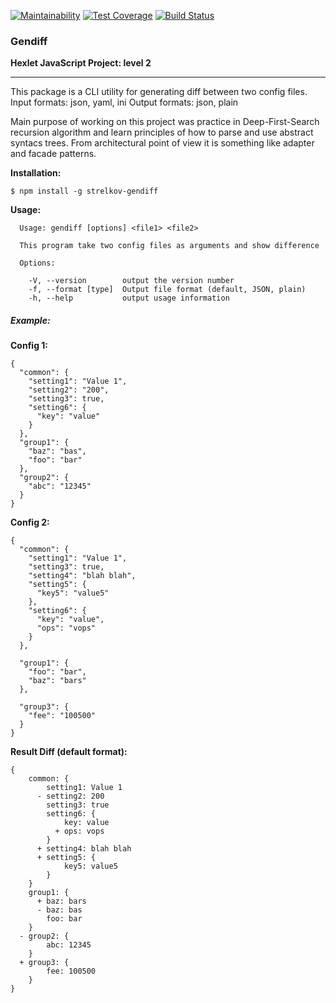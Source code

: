 [![Maintainability](https://api.codeclimate.com/v1/badges/efbe808800ef9ea77cfc/maintainability)](https://codeclimate.com/github/denis-ok/project-lvl2-s185/maintainability) [![Test Coverage](https://api.codeclimate.com/v1/badges/efbe808800ef9ea77cfc/test_coverage)](https://codeclimate.com/github/denis-ok/project-lvl2-s185/test_coverage) [![Build Status](https://travis-ci.org/denis-ok/project-lvl2-s185.svg?branch=master)](https://travis-ci.org/denis-ok/project-lvl2-s185)

### Gendiff
**Hexlet JavaScript Project: level 2**
___
This package is a CLI utility for generating diff between two config files.
Input formats: json, yaml, ini
Output formats: json, plain

Main purpose of working on this project was practice in Deep-First-Search recursion algorithm and learn principles of how to parse and use abstract syntacs trees. From architectural point of view it is something like adapter and facade patterns.


**Installation:**
```
$ npm install -g strelkov-gendiff
```

**Usage:**
```
  Usage: gendiff [options] <file1> <file2>

  This program take two config files as arguments and show difference

  Options:

    -V, --version        output the version number
    -f, --format [type]  Output file format (default, JSON, plain)
    -h, --help           output usage information
```

##### Example:

**Config 1:**
```
{
  "common": {
    "setting1": "Value 1",
    "setting2": "200",
    "setting3": true,
    "setting6": {
      "key": "value"
    }
  },
  "group1": {
    "baz": "bas",
    "foo": "bar"
  },
  "group2": {
    "abc": "12345"
  }
}
```

**Config 2:**
```
{
  "common": {
    "setting1": "Value 1",
    "setting3": true,
    "setting4": "blah blah",
    "setting5": {
      "key5": "value5"
    },
    "setting6": {
      "key": "value",
      "ops": "vops"
    }
  },

  "group1": {
    "foo": "bar",
    "baz": "bars"
  },

  "group3": {
    "fee": "100500"
  }
}

```

**Result Diff (default format):**
```
{
    common: {
        setting1: Value 1
      - setting2: 200
        setting3: true
        setting6: {
            key: value
          + ops: vops
        }
      + setting4: blah blah
      + setting5: {
            key5: value5
        }
    }
    group1: {
      + baz: bars
      - baz: bas
        foo: bar
    }
  - group2: {
        abc: 12345
    }
  + group3: {
        fee: 100500
    }
}
```